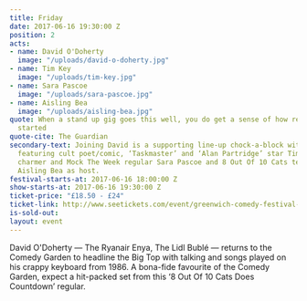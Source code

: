 ```yaml
---
title: Friday
date: 2017-06-16 19:30:00 Z
position: 2
acts:
- name: David O'Doherty
  image: "/uploads/david-o-doherty.jpg"
- name: Tim Key
  image: "/uploads/tim-key.jpg"
- name: Sara Pascoe
  image: "/uploads/sara-pascoe.jpg"
- name: Aisling Bea
  image: "/uploads/aisling-bea.jpg"
quote: When a stand up gig goes this well, you do get a sense of how religions are
  started
quote-cite: The Guardian
secondary-text: Joining David is a supporting line-up chock-a-block with greatness
  featuring cult poet/comic, ‘Taskmaster’ and ‘Alan Partridge’ star Tim Key, comic/author/natural
  charmer and Mock The Week regular Sara Pascoe and 8 Out Of 10 Cats team captain
  Aisling Bea as host.
festival-starts-at: 2017-06-16 18:00:00 Z
show-starts-at: 2017-06-16 19:30:00 Z
ticket-price: "£18.50 - £24"
ticket-link: http://www.seetickets.com/event/greenwich-comedy-festival-milton-jones/big-top-greenwich-comedy-festival/983578/
is-sold-out: 
layout: event
---
```


David O'Doherty — The Ryanair Enya, The Lidl Bublé — returns to the Comedy Garden to headline the Big Top with talking and songs played on his crappy keyboard from 1986. A bona-fide favourite of the Comedy Garden, expect a hit-packed set from this ‘8 Out Of 10 Cats Does Countdown’ regular.